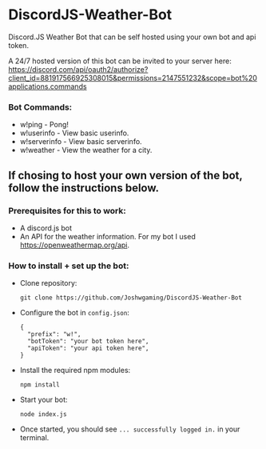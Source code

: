 # DiscordJS-Weather-Bot
Discord.JS Weather Bot that can be self hosted using your own bot and api token.

A 24/7 hosted version of this bot can be invited to your server here: 
https://discord.com/api/oauth2/authorize?client_id=881917566925308015&permissions=2147551232&scope=bot%20applications.commands


### Bot Commands:
- w!ping - Pong!
- w!userinfo - View basic userinfo.
- w!serverinfo - View basic serverinfo.
- w!weather <city> - View the weather for a city.

  
## If chosing to host your own version of the bot, follow the instructions below.

  
### Prerequisites for this to work:
- A discord.js bot
- An API for the weather information. For my bot I used https://openweathermap.org/api.
  

### How to install + set up the bot:
- Clone repository:
  ```
  git clone https://github.com/Joshwgaming/DiscordJS-Weather-Bot
  ```
- Configure the bot in `config.json`:
  ```
  {
    "prefix": "w!",
    "botToken": "your bot token here",
    "apiToken": "your api token here",
  }
  ```
- Install the required npm modules:
  ```
  npm install
  ```
- Start your bot:
  ```
  node index.js
  ```
- Once started, you should see `... successfully logged in.` in your terminal.
